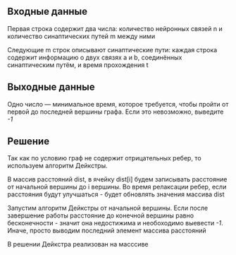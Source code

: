 ## Входные данные

Первая строка содержит два числа: количество нейронных связей n и количество синаптических путей m между ними 

Следующие m строк описывают синаптические пути: каждая строка содержит информацию о двух связях 
a и b, соединённых синаптическим путём, и время прохождения t  

## Выходные данные
Одно число — минимальное время, которое требуется, чтобы пройти от первой до последней вершины графа. Если это невозможно, выведите *-1*

## Решение
Так как по условию граф не содержит отрицательных ребер, то используем алгоритм Дейкстры.

В массив расстояний dist, в ячейку dist[i] будем записывать расстояние от начальной вершины до i вершины. Во время релаксации ребер, если расстояния будут улучшаться - будет обновлять значения массива dist

Запустим алгоритм Дейкстры от начальной вершины. Если после завершение работы расстояние до конечной вершины равно бесконечности - значит она недостижима и необоходимо выевести *-1*.
Иначе, просто выводим последний элемент массива расстояний

В решении Дейкстра реализован на масссиве
